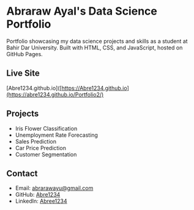 # Abraraw Ayal's Data Science Portfolio

Portfolio showcasing my data science projects and skills as a student at Bahir Dar University. Built with HTML, CSS, and JavaScript, hosted on GitHub Pages.

## Live Site
[Abre1234.github.io]([https://Abre1234.github.io](https://abre1234.github.io/Portfolio2/)

## Projects
- Iris Flower Classification
- Unemployment Rate Forecasting
- Sales Prediction
- Car Price Prediction
- Customer Segmentation

## Contact
- Email: abrarawayu@gmail.com
- GitHub: [Abre1234](https://github.com/Abre1234)
- LinkedIn: [Abree1234](https://linkedin.com/in/Abree1234)
